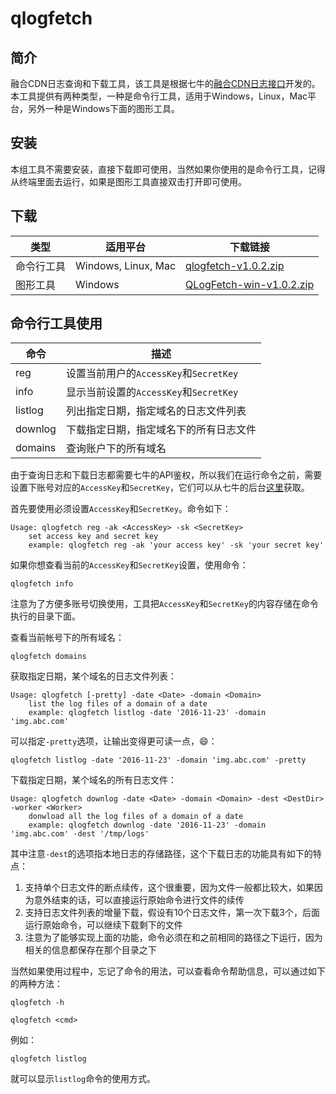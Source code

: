 # qlogfetch

## 简介

融合CDN日志查询和下载工具，该工具是根据七牛的[融合CDN日志接口](http://developer.qiniu.com/article/fusion/api/log.html)开发的。
本工具提供有两种类型，一种是命令行工具，适用于Windows，Linux，Mac平台，另外一种是Windows下面的图形工具。

## 安装

本组工具不需要安装，直接下载即可使用，当然如果你使用的是命令行工具，记得从终端里面去运行，如果是图形工具直接双击打开即可使用。

##  下载

|类型|适用平台|下载链接|
|----|-------|------|
|命令行工具|Windows, Linux, Mac|[qlogfetch-v1.0.2.zip](http://devtools.qiniu.com/qlogfetch-v1.0.2.zip)|
|图形工具|Windows|[QLogFetch-win-v1.0.2.zip](http://devtools.qiniu.com/QLogFetch-win-v1.0.2.zip)|

## 命令行工具使用

|命令|描述|
|------|----------|
|reg|设置当前用户的`AccessKey`和`SecretKey`|
|info|显示当前设置的`AccessKey`和`SecretKey`|
|listlog|列出指定日期，指定域名的日志文件列表|
|downlog|下载指定日期，指定域名下的所有日志文件|
|domains|查询账户下的所有域名|

由于查询日志和下载日志都需要七牛的API鉴权，所以我们在运行命令之前，需要设置下账号对应的`AccessKey`和`SecretKey`，它们可以从七牛的后台[这里](https://portal.qiniu.com/user/key)获取。

首先要使用必须设置`AccessKey`和`SecretKey`。命令如下：

```
Usage: qlogfetch reg -ak <AccessKey> -sk <SecretKey>
	set access key and secret key
	example: qlogfetch reg -ak 'your access key' -sk 'your secret key'
```

如果你想查看当前的`AccessKey`和`SecretKey`设置，使用命令：

```
qlogfetch info
```

注意为了方便多账号切换使用，工具把`AccessKey`和`SecretKey`的内容存储在命令执行的目录下面。

查看当前帐号下的所有域名：

```
qlogfetch domains
```

获取指定日期，某个域名的日志文件列表：

```
Usage: qlogfetch [-pretty] -date <Date> -domain <Domain>
	list the log files of a domain of a date
	example: qlogfetch listlog -date '2016-11-23' -domain 'img.abc.com'
```

可以指定`-pretty`选项，让输出变得更可读一点，😄：

```
qlogfetch listlog -date '2016-11-23' -domain 'img.abc.com' -pretty
```

下载指定日期，某个域名的所有日志文件：

```
Usage: qlogfetch downlog -date <Date> -domain <Domain> -dest <DestDir> -worker <Worker>
	donwload all the log files of a domain of a date
	example: qlogfetch downlog -date '2016-11-23' -domain 'img.abc.com' -dest '/tmp/logs'
```
其中注意`-dest`的选项指本地日志的存储路径，这个下载日志的功能具有如下的特点：

1. 支持单个日志文件的断点续传，这个很重要，因为文件一般都比较大，如果因为意外结束的话，可以直接运行原始命令进行文件的续传
2. 支持日志文件列表的增量下载，假设有10个日志文件，第一次下载3个，后面运行原始命令，可以继续下载剩下的文件
3. 注意为了能够实现上面的功能，命令必须在和之前相同的路径之下运行，因为相关的信息都保存在那个目录之下

当然如果使用过程中，忘记了命令的用法，可以查看命令帮助信息，可以通过如下的两种方法：

```
qlogfetch -h
```

```
qlogfetch <cmd>
```

例如：

```
qlogfetch listlog
```

就可以显示`listlog`命令的使用方式。



